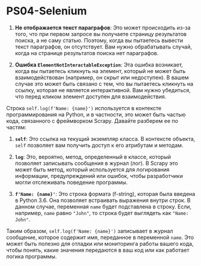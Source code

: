# PS04-Selenium

1. **Не отображается текст параграфов**: Это может происходить из-за того, что при первом запросе вы получаете страницу результатов поиска, а не саму статью. Поэтому, когда вы пытаетесь вывести текст параграфов, он отсутствует. Вам нужно обрабатывать случай, когда на странице результатов поиска нет параграфов.

2. **Ошибка `ElementNotInteractableException`**: Эта ошибка возникает, когда вы пытаетесь кликнуть на элемент, который не может быть взаимодействован (например, он скрыт или недоступен). В вашем случае это может быть связано с тем, что вы пытаетесь кликнуть на ссылку, которая не является интерактивной. Вам нужно убедиться, что перед кликом элемент доступен для взаимодействия.


Строка `self.log(f'Name: {name}')` используется в контексте программирования на Python, и в частности, это может быть частью кода, связанного с фреймворком Scrapy. Давайте разберем ее по частям:

1. **`self`**: Это ссылка на текущий экземпляр класса. В контексте объекта, `self` позволяет вам получить доступ к его атрибутам и методам.

2. **`log`**: Это, вероятно, метод, определенный в классе, который позволяет записывать сообщения в журнал (лог). В Scrapy это может быть метод, который используется для логирования информации, предупреждений или ошибок, чтобы разработчики могли отслеживать поведение программы.

3. **`f'Name: {name}'`**: Это строка формата (f-string), которая была введена в Python 3.6. Она позволяет встраивать выражения внутри строк. В данном случае, переменная `name` будет подставлена в строку. Если, например, `name` равно `"John"`, то строка будет выглядеть как `"Name: John"`.

Таким образом, `self.log(f'Name: {name}')` записывает в журнал сообщение, которое содержит имя, переданное в переменной `name`. Это может быть полезно для отладки или мониторинга работы вашего кода, чтобы понять, какие значения передаются в ваш код или как работает логика программы.

